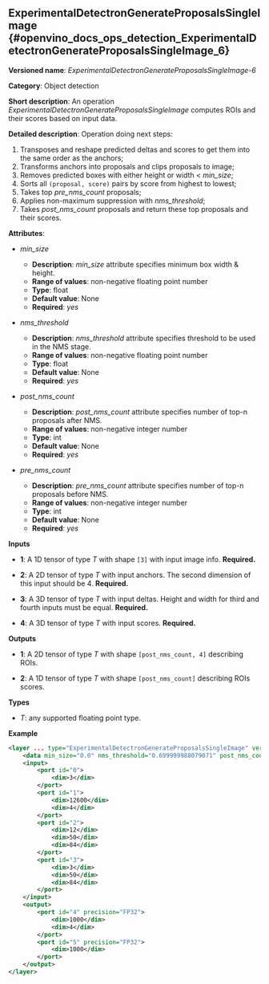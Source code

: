 ## ExperimentalDetectronGenerateProposalsSingleImage <a name="ExperimentalDetectronGenerateProposalsSingleImage"></a> {#openvino_docs_ops_detection_ExperimentalDetectronGenerateProposalsSingleImage_6}

**Versioned name**: *ExperimentalDetectronGenerateProposalsSingleImage-6*

**Category**: Object detection

**Short description**: An operation *ExperimentalDetectronGenerateProposalsSingleImage* computes ROIs and their scores based on input data.

**Detailed description**: Operation doing next steps:

1.  Transposes and reshape predicted deltas and scores to get them into the same order as the anchors;
2.  Transforms anchors into proposals and clips proposals to image;
3.  Removes predicted boxes with either height or width < *min_size*;
4.  Sorts all `(proposal, score)` pairs by score from highest to lowest;
5.  Takes top *pre_nms_count* proposals;
6.  Applies non-maximum suppression with *nms_threshold*;
7.  Takes *post_nms_count* proposals and return these top proposals and their scores.
       
**Attributes**:

* *min_size*

    * **Description**: *min_size* attribute specifies minimum box width & height.
    * **Range of values**: non-negative floating point number
    * **Type**: float
    * **Default value**: None
    * **Required**: *yes*

* *nms_threshold*

    * **Description**: *nms_threshold* attribute specifies threshold to be used in the NMS stage.
    * **Range of values**: non-negative floating point number
    * **Type**: float
    * **Default value**: None
    * **Required**: *yes*

* *post_nms_count*

    * **Description**: *post_nms_count* attribute specifies number of top-n proposals after NMS.
    * **Range of values**: non-negative integer number
    * **Type**: int
    * **Default value**: None
    * **Required**: *yes*

* *pre_nms_count*

    * **Description**: *pre_nms_count* attribute specifies number of top-n proposals before NMS.
    * **Range of values**: non-negative integer number
    * **Type**: int
    * **Default value**: None
    * **Required**: *yes*

**Inputs**

* **1**: A 1D tensor of type *T* with shape `[3]` with input image info. **Required.**

* **2**: A 2D tensor of type *T* with input anchors. The second dimension of this input should be 4. **Required.**

* **3**: A 3D tensor of type *T* with input deltas. Height and width for third and fourth inputs must be equal. **Required.**

* **4**: A 3D tensor of type *T* with input scores. **Required.**

**Outputs**

* **1**: A 2D tensor of type *T* with shape `[post_nms_count, 4]` describing ROIs.

* **2**: A 1D tensor of type *T* with shape `[post_nms_count]` describing ROIs scores.

**Types**

* *T*: any supported floating point type.

**Example**

```xml
<layer ... type="ExperimentalDetectronGenerateProposalsSingleImage" version="opset6">
    <data min_size="0.0" nms_threshold="0.699999988079071" post_nms_count="1000" pre_nms_count="1000"/>
    <input>
        <port id="0">
            <dim>3</dim>
        </port>
        <port id="1">
            <dim>12600</dim>
            <dim>4</dim>
        </port>
        <port id="2">
            <dim>12</dim>
            <dim>50</dim>
            <dim>84</dim>
        </port>
        <port id="3">
            <dim>3</dim>
            <dim>50</dim>
            <dim>84</dim>
        </port>
    </input>
    <output>
        <port id="4" precision="FP32">
            <dim>1000</dim>
            <dim>4</dim>
        </port>
        <port id="5" precision="FP32">
            <dim>1000</dim>
        </port>
    </output>
</layer>
```
